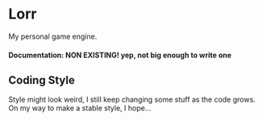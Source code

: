 # Lorr
My personal game engine.
#### Documentation: NON EXISTING! yep, not big enough to write one

## Coding Style
Style might look weird, I still keep changing some stuff as the code grows. On my way to make a stable style, I hope...